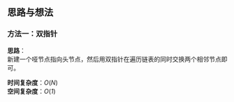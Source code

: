 ## 思路与想法
### 方法一：双指针
**思路**：  
新建一个哑节点指向头节点，然后用双指针在遍历链表的同时交换两个相邻节点即可。


**时间复杂度**：*O*(*N*)  
**空间复杂度**：*O*(*1*)
